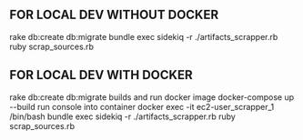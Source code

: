 ## FOR LOCAL DEV WITHOUT DOCKER
rake db:create db:migrate
bundle exec sidekiq -r ./artifacts_scrapper.rb
ruby scrap_sources.rb

## FOR LOCAL DEV WITH DOCKER
rake db:create db:migrate
builds and run docker image
docker-compose up --build
run console into container
docker exec -it ec2-user_scrapper_1 /bin/bash
bundle exec sidekiq -r ./artifacts_scrapper.rb
ruby scrap_sources.rb
